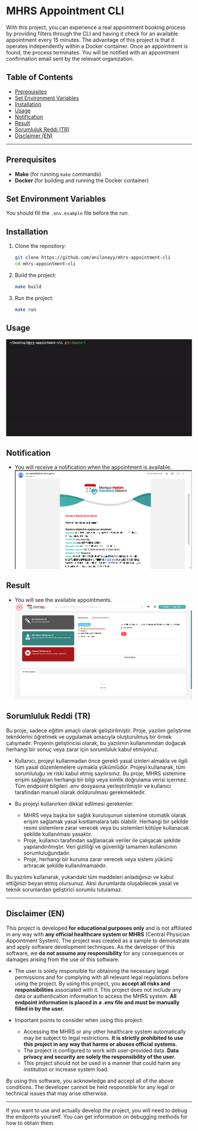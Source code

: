# MHRS Appointment CLI

With this project, you can experience a real appointment booking process by providing filters through the CLI and having it check for an available appointment every 15 minutes. The advantage of this project is that it operates independently within a Docker container. Once an appointment is found, the process terminates. You will be notified with an appointment confirmation email sent by the relevant organization.


## Table of Contents

- [Prerequisites](#prerequisites)
- [Set Environment Variables](#set-environment-variables)
- [Installation](#installation)
- [Usage](#usage)
- [Notification](#notification)
- [Result](#result)
- [Sorumluluk Reddi (TR)](#sorumluluk-reddi-tr)
- [Disclaimer (EN)](#disclaimer-en)


---

## Prerequisites

- **Make** (for running `make` commands)
- **Docker** (for building and running the Docker container)

## Set Environment Variables
You should fill the `.env.example` file before the run.

## Installation

1. Clone the repository:

   ```bash
   git clone https://github.com/anilonayy/mhrs-appointment-cli
   cd mhrs-appointment-cli
    ```
   
2. Build the project:
    
   ```bash
   make build
   ```
3. Run the project:
    
   ```bash
   make run
   ```
   
## Usage
![image](assets/presentation.gif)

## Notification
- You will receive a notification when the appointment is available.
![image](assets/notification.png)

## Result
- You will see the available appointments.
![image](assets/result.png)

## Sorumluluk Reddi (TR)

Bu proje, sadece eğitim amaçlı olarak geliştirilmiştir. Proje, yazılım geliştirme tekniklerini öğretmek ve uygulamak amacıyla oluşturulmuş bir örnek çalışmadır. Projenin geliştiricisi olarak, bu yazılımın kullanımından doğacak herhangi bir sonuç veya zarar için sorumluluk kabul etmiyoruz.

- Kullanıcı, projeyi kullanmadan önce gerekli yasal izinleri almakla ve ilgili tüm yasal düzenlemelere uymakla yükümlüdür. Projeyi kullanarak, tüm sorumluluğu ve riski kabul etmiş sayılırsınız. Bu proje, MHRS sistemine erişim sağlayan herhangi bir bilgi veya kimlik doğrulama verisi içermez. Tüm endpoint bilgileri .env dosyasına yerleştirilmiştir ve kullanıcı tarafından manuel olarak doldurulması gerekmektedir.

- Bu projeyi kullanırken dikkat edilmesi gerekenler:
    - MHRS veya başka bir sağlık kuruluşunun sistemine otomatik olarak erişim sağlamak yasal kısıtlamalara tabi olabilir. Herhangi bir şekilde resmi sistemlere zarar verecek veya bu sistemleri kötüye kullanacak şekilde kullanılması yasaktır.
    - Proje, kullanıcı tarafından sağlanacak veriler ile çalışacak şekilde yapılandırılmıştır. Veri gizliliği ve güvenliği tamamen kullanıcının sorumluluğundadır.
    - Proje, herhangi bir kuruma zarar verecek veya sistem yükünü artıracak şekilde kullanılmamalıdır.

Bu yazılımı kullanarak, yukarıdaki tüm maddeleri anladığınızı ve kabul ettiğinizi beyan etmiş olursunuz. Aksi durumlarda oluşabilecek yasal ve teknik sorunlardan geliştirici sorumlu tutulamaz.

---

## Disclaimer (EN)

This project is developed **for educational purposes only** and is not affiliated in any way with **any official healthcare system or MHRS** (Central Physician Appointment System). The project was created as a sample to demonstrate and apply software development techniques. As the developer of this software, we **do not assume any responsibility** for any consequences or damages arising from the use of this software.

- The user is solely responsible for obtaining the necessary legal permissions and for complying with all relevant legal regulations before using the project. By using this project, you **accept all risks and responsibilities** associated with it. This project does not include any data or authentication information to access the MHRS system. **All endpoint information is placed in a .env file and must be manually filled in by the user.**

- Important points to consider when using this project:
    - Accessing the MHRS or any other healthcare system automatically may be subject to legal restrictions. **It is strictly prohibited to use this project in any way that harms or abuses official systems.**
    - The project is configured to work with user-provided data. **Data privacy and security are solely the responsibility of the user.**
    - This project should not be used in a manner that could harm any institution or increase system load.

By using this software, you acknowledge and accept all of the above conditions. The developer cannot be held responsible for any legal or technical issues that may arise otherwise.

--- 

If you want to use and actually develop the project, you will need to debug the endpoints yourself.
You can get information on debugging methods for how to obtain them.